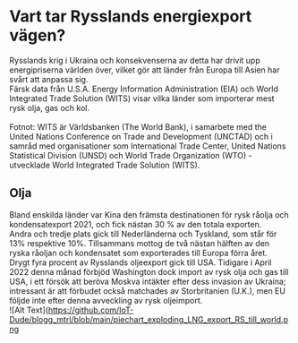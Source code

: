 # Vart tar Rysslands energiexport vägen?

Rysslands krig i Ukraina och konsekvenserna av detta har drivit upp energipriserna världen över, vilket gör att länder från Europa till Asien har svårt att anpassa sig.
<br>
Färsk data från U.S.A. Energy Information Administration (EIA) och World Integrated Trade Solution (WITS) visar vilka länder som importerar mest rysk olja, gas och kol.
<br>
<br>
Fotnot: WITS är Världsbanken (The World Bank), i samarbete med the United Nations Conference on Trade and Development (UNCTAD) och i samråd med organisationer som International Trade Center, United Nations Statistical Division (UNSD) och World Trade Organization (WTO) - utvecklade World Integrated Trade Solution (WITS).
<br>

## Olja
Bland enskilda länder var Kina den främsta destinationen för rysk råolja och kondensatexport 2021, och fick nästan 30 % av den totala exporten.
<br>
Andra och tredje plats gick till Nederländerna och Tyskland, som står för 13% respektive 10%. Tillsammans mottog de två nästan hälften av den ryska råoljan och kondensatet som exporterades till Europa förra året.
<br>
Drygt fyra procent av Rysslands oljeexport gick till USA. Tidigare i April 2022 denna månad förbjöd Washington dock import av rysk olja och gas till USA, i ett försök att beröva Moskva intäkter efter dess invasion av Ukraina; intressant är att förbudet också matchades av Storbritanien (U.K.), men EU följde inte efter denna avveckling av rysk oljeimport.
<br>
![Alt Text](https://github.com/IoT-Dude/blogg_mtrl/blob/main/piechart_exploding_LNG_export_RS_till_world.png
